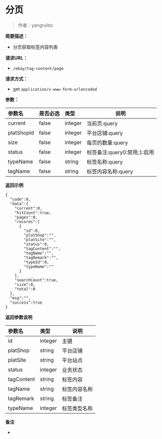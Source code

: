 # 分页

> 作者：yangruibo

**简要描述：** 

- 分页获取标签内容列表

**请求URL：** 
- ` /ebay/tag-content/page `
  
**请求方式：**
- get `application/x-www-form-urlencoded` 

**参数：** 

|参数名|是否必选|类型|说明|
|:----    |:---|:----- |-----   |
|current |false  |integer |当前页:query |
|platShopId |false  |integer |平台店铺:query |
|size |false  |integer |每页的数量:query |
|status |false  |integer |标签备注:query0:禁用;1:启用 |
|typeName |false  |string |标签名称:query |
|tagName |false  |string |标签内容名称:query |

 **返回示例**

``` 
{
  "code":0,
  "data":{
    "current":0,
    "hitCount":true,
    "pages":0,
    "records":[
      {
        "id":0,
        "platShop":"",
        "platSite":"",
        "status":0,
        "tagContent":"",
        "tagName":"",
        "tagRemark":"",
        "typeId":0,
        "typeName":""
      }
    ],
    "searchCount":true,
    "size":0,
    "total":0
  },
  "msg":"",
  "success":true
}
```

 **返回参数说明** 

|参数名|类型|说明|
|:-----  |:-----|----- |
|id |integer  |主键
|platShop |string  |平台店铺
|platSite |string  |平台站点
|status |integer  |业务状态
|tagContent |string  |标签内容
|tagName |string  |标签内容名称
|tagRemark |string  |标签备注
|typeName |integer  |标签类型名称

 **备注** 

-